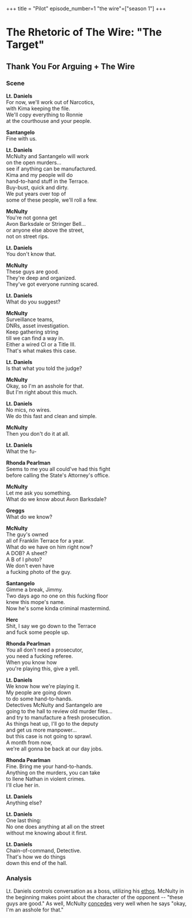 +++
title = "Pilot"
episode_number=1
"the wire"=["season 1"]
+++


# The Rhetoric of The Wire: "The Target"
## Thank You For Arguing + The Wire  
### Scene
**Lt. Daniels**    
For now, we'll work out of Narcotics,  
with Kima keeping the file.  
We'll copy everything to Ronnie  
at the courthouse and your people.  
  
**Santangelo**  
Fine with us.  
  
**Lt. Daniels**    
McNulty and Santangelo will work  
on the open murders...  
see if anything can be manufactured.  
Kima and my people will do  
hand-to-hand stuff in the Terrace.  
Buy-bust, quick and dirty.  
We put years over top of  
some of these people, we'll roll a few.  
  
**McNulty**  
You're not gonna get  
Avon Barksdale or Stringer Bell...  
or anyone else above the street,  
not on street rips.  
  
**Lt. Daniels**    
You don't know that.  
  
**McNulty**  
These guys are good.  
They're deep and organized.  
They've got everyone running scared.  
  
**Lt. Daniels**    
What do you suggest?  
  
**McNulty**  
Surveillance teams,  
DNRs, asset investigation.  
Keep gathering string  
till we can find a way in.  
Either a wired CI or a Title III.  
That's what makes this case.  
  
**Lt. Daniels**    
Is that what you told the judge?  
  
**McNulty**  
Okay, so I'm an asshole for that.  
But I'm right about this much.  
  
**Lt. Daniels**   
No mics, no wires.  
We do this fast and clean and simple.  
  
**McNulty**  
Then you don't do it at all.  
  
**Lt. Daniels**    
What the fu-  
  
**Rhonda Pearlman**    
Seems to me you all could've had this fight  
before calling the State's Attorney's office.  
  
**McNulty**    
Let me ask you something.  
What do we know about Avon Barksdale?  
  
**Greggs**  
What do we know?  
  
**McNulty**  
The guy's owned  
all of Franklin Terrace for a year.  
What do we have on him right now?  
A DOB? A sheet?  
A B of I photo?  
We don't even have  
a fucking photo of the guy.  
  
**Santangelo**  
Gimme a break, Jimmy.  
Two days ago no one on this fucking floor  
knew this mope's name.  
Now he's some kinda criminal mastermind.  
  
**Herc**    
Shit, I say we go down to the Terrace  
and fuck some people up.  
  
**Rhonda Pearlman**    
You all don't need a prosecutor,  
you need a fucking referee.  
When you know how  
you're playing this, give a yell.  
  
**Lt. Daniels**    
We know how we're playing it.  
My people are going down  
to do some hand-to-hands.  
Detectives McNulty and Santangelo are  
going to the hall to review old murder files...  
and try to manufacture a fresh prosecution.  
As things heat up, I'll go to the deputy  
and get us more manpower...  
but this case is not going to sprawl.  
A month from now,  
we're all gonna be back at our day jobs.  
  
**Rhonda Pearlman**    
Fine. Bring me your hand-to-hands.  
Anything on the murders, you can take  
to Ilene Nathan in violent crimes.  
I'll clue her in.  
  
**Lt. Daniels**    
Anything else?  
  
**Lt. Daniels**    
One last thing:  
No one does anything at all on the street  
without me knowing about it first.  
  
**Lt. Daniels**   
Chain-of-command, Detective.  
That's how we do things  
down this end of the hall.  
  
### Analysis
Lt. Daniels controls conversation as a boss, utilizing his [ethos](). McNulty in the beginning makes point about the character of the opponent -- "these guys are good." As well, McNulty [concedes]() very well when he says "okay, I'm an asshole for that."  